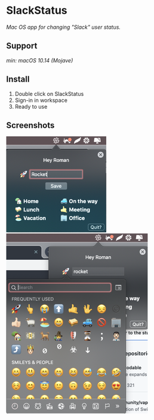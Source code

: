 # SlackStatus

*Mac OS app for changing "Slack" user status.*

## Support

*min: macOS 10.14 (Mojave)*

## Install
1) Double click on SlackStatus
2) Sign-in in workspace
3) Ready to use

## Screenshots
<img src="https://github.com/romanfurman6/SlackStatus/blob/master/Screenshots/1.png?raw=true" height="256" width="268"/>
<img src="https://github.com/romanfurman6/SlackStatus/blob/master/Screenshots/2.png?raw=true" height="480" width="379"/>
